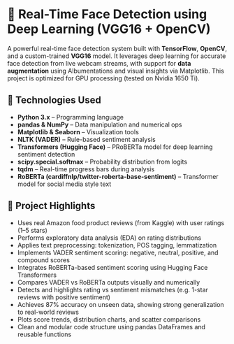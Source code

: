# 🎯 Real-Time Face Detection using Deep Learning (VGG16 + OpenCV)

A powerful real-time face detection system built with **TensorFlow**, **OpenCV**, and a custom-trained **VGG16** model. It leverages deep learning for accurate face detection from live webcam streams, with support for **data augmentation** using Albumentations and visual insights via Matplotlib. This project is optimized for GPU processing (tested on Nvidia 1650 Ti).

## 🚀 Technologies Used

- **Python 3.x** – Programming language
- **pandas & NumPy** – Data manipulation and numerical ops
- **Matplotlib & Seaborn** – Visualization tools
- **NLTK (VADER)** – Rule-based sentiment analysis
- **Transformers (Hugging Face)** – PRoBERTa model for deep learning sentiment detection
- **scipy.special.softmax** – Probability distribution from logits
- **tqdm** – Real-time progress bars during analysis
- **RoBERTa (cardiffnlp/twitter-roberta-base-sentiment)** – Transformer model for social media style text

## 📸 Project Highlights

-  Uses real Amazon food product reviews (from Kaggle) with user ratings (1–5 stars)
-  Performs exploratory data analysis (EDA) on rating distributions
-  Applies text preprocessing: tokenization, POS tagging, lemmatization
-  Implements VADER sentiment scoring: negative, neutral, positive, and compound scores
-  Integrates RoBERTa-based sentiment scoring using Hugging Face Transformers
-  Compares VADER vs RoBERTa outputs visually and numerically
-  Detects and highlights rating vs sentiment mismatches (e.g. 1-star reviews with positive sentiment)
-  Achieves 87% accuracy on unseen data, showing strong generalization to real-world reviews
-  Plots score trends, distribution charts, and scatter comparisons
-  Clean and modular code structure using pandas DataFrames and reusable functions
